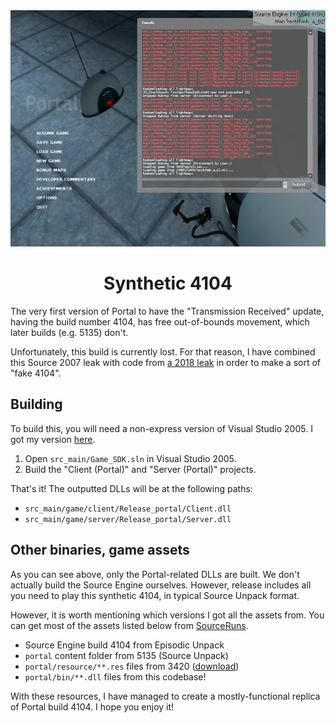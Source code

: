 <center>
    <img src="preview.png">
    <h1>Synthetic 4104</h1>
</center>

The very first version of Portal to have the "Transmission Received" update,
having the build number 4104, has free out-of-bounds movement, which later builds
(e.g. 5135) don't.

Unfortunately, this build is currently lost. For that reason, I have combined this
Source 2007 leak with code from [a 2018 leak](https://github.com/lua9520/source-engine-2018-hl2_src)
in order to make a sort of "fake 4104".

## Building

To build this, you will need a non-express version of Visual Studio 2005. I got
my version [here](https://archive.org/details/en_vs_2005_pro_dvd_202303).

1. Open `src_main/Game_SDK.sln` in Visual Studio 2005.
2. Build the "Client (Portal)" and "Server (Portal)" projects.

That's it! The outputted DLLs will be at the following paths:
- `src_main/game/client/Release_portal/Client.dll`
- `src_main/game/server/Release_portal/Server.dll`

## Other binaries, game assets

As you can see above, only the Portal-related DLLs are built. We don't actually
build the Source Engine ourselves. However, release includes all you need to play
this synthetic 4104, in typical Source Unpack format.

However, it is worth mentioning which versions I got all the assets from. You can
get most of the assets listed below from [SourceRuns](https://sourceruns.org/source/downloads/).

- Source Engine build 4104 from Episodic Unpack
- `portal` content folder from 5135 (Source Unpack)
- `portal/resource/**.res` files from 3420 ([download](https://drive.google.com/file/d/1xn4QAGXP0vasiysT473rxRstdX6oWZxi/view))
- `portal/bin/**.dll` files from this codebase!

With these resources, I have managed to create a mostly-functional replica of
Portal build 4104. I hope you enjoy it!